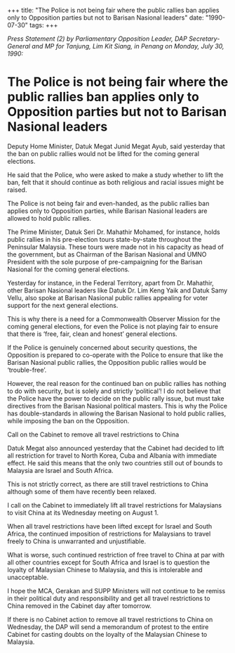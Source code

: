 +++ 
title: "The Police is not being fair where the public rallies ban applies only to Opposition parties but not to Barisan Nasional leaders"
date: "1990-07-30"
tags:
+++

_Press Statement (2) by Parliamentary Opposition Leader, DAP Secretary-General and MP for Tanjung, Lim Kit Siang, in Penang on Monday, July 30, 1990:_

# The Police is not being fair where the public rallies ban applies only to Opposition parties but not to Barisan Nasional leaders

Deputy Home Minister, Datuk Megat Junid Megat Ayub, said yesterday that the ban on public rallies would not be lifted for the coming general elections. </u>

He said that the Police, who were asked to make a study whether to lift the ban, felt that it should continue as both religious and racial issues might be raised.

The Police is not being fair and even-handed, as the public rallies ban applies only to Opposition parties, while Barisan Nasional leaders are allowed to hold public rallies. 

The Prime Minister, Datuk Seri Dr. Mahathir Mohamed, for instance, holds public rallies in his pre-election tours state-by-state throughout the Peninsular Malaysia. These tours were made not in his capacity as head of the government, but as Chairman of the Barisan Nasional and UMNO President with the sole purpose of pre-campaigning for the Barisan Nasional for the coming general elections. 

Yesterday for instance, in the Federal Territory, apart from Dr. Mahathir, other Barisan Nasional leaders like Datuk Dr. Lim Keng Yaik and Datuk Samy Vellu, also spoke at Barisan Nasional public rallies appealing for voter support for the next general elections. 

This is why there is a need for a Commonwealth Observer Mission for the coming general elections, for even the Police is not playing fair to ensure that there is ‘free, fair, clean and honest’ general elections. 

If the Police is genuinely concerned about security questions, the Opposition is prepared to co-operate with the Police to ensure that like the Barisan Nasional public rallies, the Opposition public rallies would be ‘trouble-free’.

However, the real reason for the continued ban on public rallies has nothing to do with security, but is solely and strictly ‘political’! I do not believe that the Police have the power to decide on the public rally issue, but must take directives from the Barisan Nasional political masters. This is why the Police has double-standards in allowing the Barisan Nasional to hold public rallies, while imposing the ban on the Opposition. 

Call on the Cabinet to remove all travel restrictions to China

Datuk Megat also announced yesterday that the Cabinet had decided to lift all restriction for travel to North Korea, Cuba and Albania with immediate effect. He said this means that the only two countries still out of bounds to Malaysia are Israel and South Africa.

This is not strictly correct, as there are still travel restrictions to China although some of them have recently been relaxed. 

I call on the Cabinet to immediately lift all travel restrictions for Malaysians to visit China at its Wednesday meeting on August 1.

When all travel restrictions have been lifted except for Israel and South Africa, the continued imposition of restrictions for Malaysians to travel freely to China is unwarranted and unjustifiable. 

What is worse, such continued restriction of free travel to China at par with all other countries except for South Africa and Israel is to question the loyalty of Malaysian Chinese to Malaysia, and this is intolerable and unacceptable. 

I hope the MCA, Gerakan and SUPP Ministers will not continue to be remiss in their political duty and responsibility and get all travel restrictions to China removed in the Cabinet day after tomorrow. 

If there is no Cabinet action to remove all travel restrictions to China on Wednesday, the DAP will send a memorandum of protest to the entire Cabinet for casting doubts on the loyalty of the Malaysian Chinese to Malaysia. 


 
